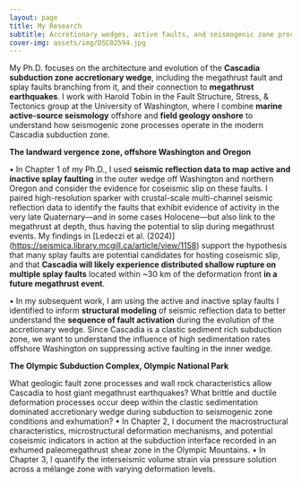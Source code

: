 ```yaml
---
layout: page
title: My Research
subtitle: Accretionary wedges, active faults, and seismogenic zone processes
cover-img: assets/img/DSC02594.jpg
---
```


My Ph.D. focuses on the architecture and evolution of the **Cascadia subduction zone accretionary wedge**, including the megathrust fault and splay faults branching from it, and their connection to **megathrust earthquakes**. I work with Harold Tobin in the Fault Structure, Stress, & Tectonics group at the University of Washington, where I combine **marine active-source seismology** offshore and **field geology onshore** to understand how seismogenic zone processes operate in the modern Cascadia subduction zone.

**The landward vergence zone, offshore Washington and Oregon**

• In Chapter 1 of my Ph.D., I used **seismic reflection data to map active and inactive splay faulting** in the outer wedge off Washington and northern Oregon and consider the evidence for coseismic slip on these faults. I paired high-resolution sparker with crustal-scale multi-channel seismic reflection data to identify the faults that exhibit evidence of activity in the very late Quaternary—and in some cases Holocene—but also link to the megathrust at depth, thus having the potential to slip during megathrust events. My findings in [Ledeczi et al. (2024)] (https://seismica.library.mcgill.ca/article/view/1158) support the hypothesis that many splay faults are potential candidates for hosting coseismic slip, and that **Cascadia will likely experience distributed shallow rupture on multiple splay faults** located within ~30 km of the deformation front **in a future megathrust event**. 

• In my subsequent work, I am using the active and inactive splay faults I identified to inform **structural modeling** of seismic reflection data to better understand the **sequence of fault activation** during the evolution of the accretionary wedge. Since Cascadia is a clastic sediment rich subduction zone, we want to understand the influence of high sedimentation rates offshore Washington on suppressing active faulting in the inner wedge. 

**The Olympic Subduction Complex, Olympic National Park**

What geologic fault zone processes and wall rock characteristics allow Cascadia to host giant megathrust earthquakes? What brittle and ductile deformation processes occur deep within the clastic sedimentation dominated accretionary wedge during subduction to seismogenic zone conditions and exhumation?
• In Chapter 2, I document the macrostructural characteristics, microstructural deformation mechanisms, and potential coseismic indicators in action at the subduction interface recorded in an exhumed paleomegathrust shear zone in the Olympic Mountains.
• In Chapter 3, I quantify the interseismic volume strain via pressure solution across a mélange zone with varying deformation levels.
